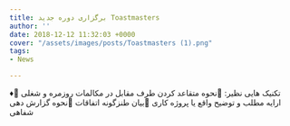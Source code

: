 ```yaml
---
title: برگزاری دوره جدید Toastmasters
author: ''
date: 2018-12-12 11:32:03 +0000
cover: "/assets/images/posts/Toastmasters (1).png"
tags:
- News

---
```

♦️تکنیک هایی نظیر:                                                                           📌نحوه متقاعد کردن طرف مقابل در مکالمات روزمره و شغلی                                     📌ارایه مطلب و توضیح واقع یا پروژه کاری                                                      📌بیان طنزگونه اتفاقات                                                                      📌نحوه گزارش دهی شفاهی